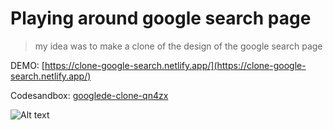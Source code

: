 # Playing around google search page 
> my idea was to make a clone of the design of the google search page

DEMO: [https://clone-google-search.netlify.app/](https://clone-google-search.netlify.app/)

Codesandbox: [googlede-clone-qn4zx](https://codesandbox.io/s/googlede-clone-qn4zx)

![Alt text](https://monosnap.com/image/NB0LKepa8rp5NTkz8w03rBwjCwXD5X)
